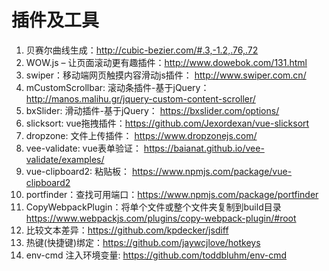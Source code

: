 # 插件及工具
1. 贝赛尔曲线生成：http://cubic-bezier.com/#.3,-1.2,.76,.72
2. WOW.js – 让页面滚动更有趣插件：http://www.dowebok.com/131.html
3. swiper：移动端网页触摸内容滑动js插件： http://www.swiper.com.cn/
4. mCustomScrollbar: 滚动条插件-基于jQuery： 
http://manos.malihu.gr/jquery-custom-content-scroller/
5. bxSlider: 滑动插件-基于jQuery： https://bxslider.com/options/
6. slicksort: vue拖拽插件：https://github.com/Jexordexan/vue-slicksort 
7. dropzone: 文件上传插件： https://www.dropzonejs.com/
8. vee-validate: vue表单验证： https://baianat.github.io/vee-validate/examples/
9. vue-clipboard2: 粘贴板： https://www.npmjs.com/package/vue-clipboard2
10. portfinder：查找可用端口：https://www.npmjs.com/package/portfinder
11. CopyWebpackPlugin：将单个文件或整个文件夹复制到build目录
https://www.webpackjs.com/plugins/copy-webpack-plugin/#root
12. 比较文本差异：https://github.com/kpdecker/jsdiff
13. 热键(快捷键)绑定：https://github.com/jaywcjlove/hotkeys
14. env-cmd 注入环境变量: https://github.com/toddbluhm/env-cmd
